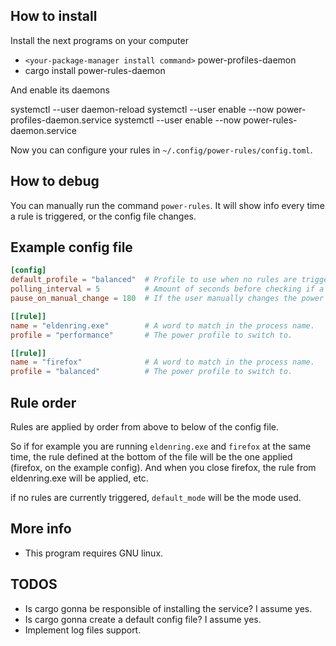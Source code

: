 ## How to install
Install the next programs on your computer

- `<your-package-manager install command>` power-profiles-daemon
- cargo install power-rules-daemon

And enable its daemons

systemctl --user daemon-reload
systemctl --user enable --now power-profiles-daemon.service
systemctl --user enable --now power-rules-daemon.service

Now you can configure your rules in `~/.config/power-rules/config.toml`.

## How to debug
You can manually run the command `power-rules`. It will show info every time
a rule is triggered, or the config file changes.

## Example config file
```toml
[config]
default_profile = "balanced"  # Profile to use when no rules are triggered atm.
polling_interval = 5          # Amount of seconds before checking if a rule is triggered.
pause_on_manual_change = 180  # If the user manually changes the power profile (through the desktop environment gui, for example), the daemon paused for n minutes.

[[rule]]
name = "eldenring.exe"        # A word to match in the process name.
profile = "performance"       # The power profile to switch to.

[[rule]]
name = "firefox"              # A word to match in the process name.
profile = "balanced"          # The power profile to switch to.

```

## Rule order
Rules are applied by order from above to below of the config file.

So if for example you are running `eldenring.exe` and `firefox` at the same time, the rule defined at the bottom of the file will be the one applied (firefox, on the example config). And when you close firefox, the rule from eldenring.exe will be applied, etc.

if no rules are currently triggered, `default_mode` will be the mode used.

## More info
- This program requires GNU linux.

## TODOS
- Is cargo gonna be responsible of installing the service? I assume yes.
- Is cargo gonna create a default config file? I assume yes.
- Implement log files support.
